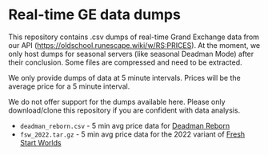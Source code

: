 # Real-time GE data dumps

This repository contains .csv dumps of real-time Grand Exchange data from our API (https://oldschool.runescape.wiki/w/RS:PRICES). At the moment, we only host dumps for seasonal servers (like seasonal Deadman Mode) after their conclusion. Some files are compressed and need to be extracted.

We only provide dumps of data at 5 minute intervals. Prices will be the average price for a 5 minute interval.

We do not offer support for the dumps available here. Please only download/clone this repository if you are confident with data analysis.

* `deadman_reborn.csv` - 5 min avg price data for [Deadman Reborn](https://oldschool.runescape.wiki/w/Deadman:_Reborn)
* `fsw_2022.tar.gz` - 5 min avg price data for the 2022 variant of [Fresh Start Worlds](https://oldschool.runescape.wiki/w/Fresh_Start_Worlds)
